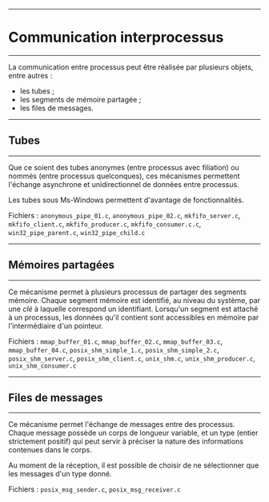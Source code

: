 ------------------------------------------------------------------------------
#                         Communication interprocessus
------------------------------------------------------------------------------
La communication entre processus peut être réalisée par plusieurs objets, 
entre autres :

* les tubes ;
* les segments de mémoire partagée ;
* les files de messages.

------------------------------------------------------------------------------
##                                     Tubes
------------------------------------------------------------------------------
Que ce soient des tubes anonymes (entre processus avec filiation) ou nommés
(entre processus quelconques), ces mécanismes permettent l'échange asynchrone
et unidirectionnel de données entre processus. 

Les tubes sous Ms-Windows permettent d'avantage de fonctionnalités.

Fichiers : `anonymous_pipe_01.c`, `anonymous_pipe_02.c`, 
`mkfifo_server.c`, `mkfifo_client.c`, `mkfifo_producer.c`, 
`mkfifo_consumer.c.c`, `win32_pipe_parent.c`, `win32_pipe_child.c`

------------------------------------------------------------------------------
##                               Mémoires partagées
------------------------------------------------------------------------------
Ce mécanisme permet à plusieurs processus de partager des segments mémoire. 
Chaque segment mémoire est identifié, au niveau du système, par une *clé* à 
laquelle correspond un identifiant. 
Lorsqu'un segment est attaché à un processus, les données qu'il contient 
sont accessibles en mémoire par l'intermédiaire d'un pointeur.

Fichiers : `mmap_buffer_01.c`, `mmap_buffer_02.c`, `mmap_buffer_03.c`,
`mmap_buffer_04.c`, `posix_shm_simple_1.c`, `posix_shm_simple_2.c`, 
`posix_shm_server.c`, `posix_shm_client.c`, `unix_shm.c`, `unix_shm_producer.c`,
`unix_shm_consumer.c`


------------------------------------------------------------------------------
##                              Files de messages
------------------------------------------------------------------------------
Ce mécanisme permet l'échange de messages entre des processus. Chaque message 
possède un corps de longueur variable, et un type (entier strictement positif)
qui peut servir à préciser la nature des informations contenues dans le corps.

Au moment de la réception, il est possible de choisir de ne sélectionner que
les messages d'un type donné.

Fichiers : `posix_msg_sender.c`, `posix_msg_receiver.c`
